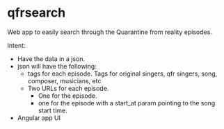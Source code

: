 # qfrsearch
Web app to easily search through the Quarantine from reality episodes.

Intent:

* Have the data in a json. 
* json will have the following:
    * tags for each episode. Tags for original singers, qfr singers, song, composer, musicians, etc
    * Two URLs for each episode. 
        * One for the episode. 
        * one for the episode with a start_at param pointing to the song start time. 
* Angular app UI 
